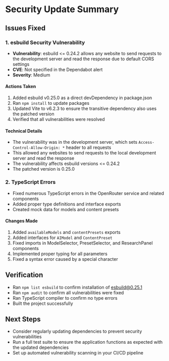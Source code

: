 # Security Update Summary

## Issues Fixed

### 1. esbuild Security Vulnerability
- **Vulnerability**: esbuild <= 0.24.2 allows any website to send requests to the development server and read the response due to default CORS settings
- **CVE**: Not specified in the Dependabot alert
- **Severity**: Medium

#### Actions Taken
1. Added esbuild v0.25.0 as a direct devDependency in package.json
2. Ran `npm install` to update packages 
3. Updated Vite to v6.2.3 to ensure the transitive dependency also uses the patched version
4. Verified that all vulnerabilities were resolved

#### Technical Details
- The vulnerability was in the development server, which sets `Access-Control-Allow-Origin: *` header to all requests
- This allowed any websites to send requests to the local development server and read the response
- The vulnerability affects esbuild versions <= 0.24.2
- The patched version is 0.25.0

### 2. TypeScript Errors
- Fixed numerous TypeScript errors in the OpenRouter service and related components
- Added proper type definitions and interface exports
- Created mock data for models and content presets

#### Changes Made
1. Added `availableModels` and `contentPresets` exports
2. Added interfaces for `AIModel` and `ContentPreset`
3. Fixed imports in ModelSelector, PresetSelector, and ResearchPanel components
4. Implemented proper typing for all parameters
5. Fixed a syntax error caused by a special character

## Verification
- Ran `npm list esbuild` to confirm installation of esbuild@0.25.1
- Ran `npm audit` to confirm all vulnerabilities were fixed
- Ran TypeScript compiler to confirm no type errors
- Built the project successfully

## Next Steps
- Consider regularly updating dependencies to prevent security vulnerabilities
- Run a full test suite to ensure the application functions as expected with the updated dependencies
- Set up automated vulnerability scanning in your CI/CD pipeline
